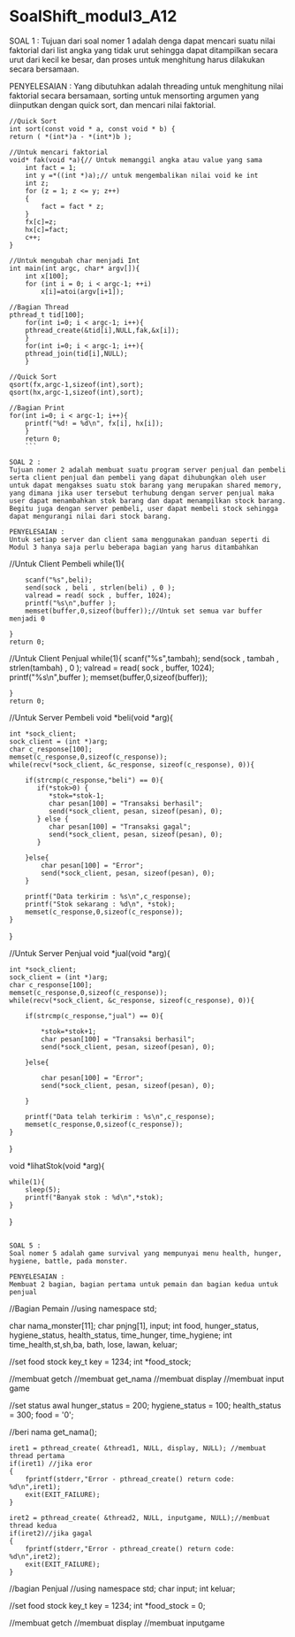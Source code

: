 # SoalShift_modul3_A12

SOAL 1 :
Tujuan dari soal nomer 1 adalah denga dapat mencari suatu nilai faktorial dari list angka yang tidak urut sehingga dapat ditampilkan secara urut dari kecil ke besar, dan proses untuk menghitung harus dilakukan secara bersamaan.

PENYELESAIAN : 
Yang dibutuhkan adalah threading untuk menghitung nilai faktorial secara bersamaan, sorting untuk mensorting argumen yang diinputkan dengan quick sort, dan mencari nilai faktorial.

```
//Quick Sort
int sort(const void * a, const void * b) {
return ( *(int*)a - *(int*)b );

//Untuk mencari faktorial
void* fak(void *a){// Untuk memanggil angka atau value yang sama
    int fact = 1;
    int y =*((int *)a);// untuk mengembalikan nilai void ke int
    int z;
    for (z = 1; z <= y; z++)
    {
        fact = fact * z;
    }
    fx[c]=z;
    hx[c]=fact;
    c++;
}

//Untuk mengubah char menjadi Int
int main(int argc, char* argv[]){
    int x[100];
    for (int i = 0; i < argc-1; ++i)
        x[i]=atoi(argv[i+1]);
        
//Bagian Thread
pthread_t tid[100];
    for(int i=0; i < argc-1; i++){
    pthread_create(&tid[i],NULL,fak,&x[i]);
    }
    for(int i=0; i < argc-1; i++){
    pthread_join(tid[i],NULL);
    }
       
//Quick Sort
qsort(fx,argc-1,sizeof(int),sort);
qsort(hx,argc-1,sizeof(int),sort);
    
//Bagian Print
for(int i=0; i < argc-1; i++){
    printf("%d! = %d\n", fx[i], hx[i]);
    }
    return 0;
    ```
    
SOAL 2 :
Tujuan nomer 2 adalah membuat suatu program server penjual dan pembeli serta client penjual dan pembeli yang dapat dihubungkan oleh user untuk dapat mengakses suatu stok barang yang merupakan shared memory, yang dimana jika user tersebut terhubung dengan server penjual maka user dapat menambahkan stok barang dan dapat menampilkan stock barang. Begitu juga dengan server pembeli, user dapat membeli stock sehingga dapat mengurangi nilai dari stock barang.

PENYELESAIAN :
Untuk setiap server dan client sama menggunakan panduan seperti di Modul 3 hanya saja perlu beberapa bagian yang harus ditambahkan 

```
//Untuk Client Pembeli
    while(1){
        
        scanf("%s",beli);
        send(sock , beli , strlen(beli) , 0 );
        valread = read( sock , buffer, 1024);
        printf("%s\n",buffer );
        memset(buffer,0,sizeof(buffer));//Untuk set semua var buffer menjadi 0
    
    }
    return 0;

//Untuk Client Penjual
    while(1){
        scanf("%s",tambah);
        send(sock , tambah , strlen(tambah) , 0 );
        valread = read( sock , buffer, 1024);
        printf("%s\n",buffer );
        memset(buffer,0,sizeof(buffer));
        
    }
    return 0;
    
//Untuk Server Pembeli
void *beli(void *arg){

    int *sock_client;
    sock_client = (int *)arg;
    char c_response[100];
    memset(c_response,0,sizeof(c_response));
    while(recv(*sock_client, &c_response, sizeof(c_response), 0)){ 
        
        if(strcmp(c_response,"beli") == 0){
           if(*stok>0) {
              *stok=*stok-1;
              char pesan[100] = "Transaksi berhasil";
              send(*sock_client, pesan, sizeof(pesan), 0);
           } else {
              char pesan[100] = "Transaksi gagal";
              send(*sock_client, pesan, sizeof(pesan), 0);
           }

        }else{
            char pesan[100] = "Error";
            send(*sock_client, pesan, sizeof(pesan), 0);
        }
        
        printf("Data terkirim : %s\n",c_response);
        printf("Stok sekarang : %d\n", *stok);
        memset(c_response,0,sizeof(c_response));
    }
}

//Untuk Server Penjual
void *jual(void *arg){

    int *sock_client;
    sock_client = (int *)arg;
    char c_response[100];
    memset(c_response,0,sizeof(c_response));
    while(recv(*sock_client, &c_response, sizeof(c_response), 0)){ 

        if(strcmp(c_response,"jual") == 0){

            *stok=*stok+1;
            char pesan[100] = "Transaksi berhasil";
            send(*sock_client, pesan, sizeof(pesan), 0);

        }else{

            char pesan[100] = "Error";
            send(*sock_client, pesan, sizeof(pesan), 0);

        }

        printf("Data telah terkirim : %s\n",c_response);
        memset(c_response,0,sizeof(c_response));
    }
}

void *lihatStok(void *arg){

    while(1){
        sleep(5);
        printf("Banyak stok : %d\n",*stok);
    }

}
```

SOAL 5 :
Soal nomer 5 adalah game survival yang mempunyai menu health, hunger, hygiene, battle, pada monster.

PENYELESAIAN : 
Membuat 2 bagian, bagian pertama untuk pemain dan bagian kedua untuk penjual
```
//Bagian Pemain
//using namespace std;

char nama_monster[11];
char pnjng[1], input;
int food, hunger_status, hygiene_status, health_status, time_hunger, time_hygiene;
int time_health,st,sh,ba, bath, lose, lawan, keluar;

//set food stock
	key_t key = 1234;
	int *food_stock;
  
//membuat getch
//membuat get_nama
//membuat display
//membuat input game

//set status awal
	hunger_status = 200;
	hygiene_status = 100;
	health_status = 300;
	food = '0';
	
//beri nama
	get_nama();

	iret1 = pthread_create( &thread1, NULL, display, NULL); //membuat thread pertama
    if(iret1) //jika eror
    {
        fprintf(stderr,"Error - pthread_create() return code: %d\n",iret1);
        exit(EXIT_FAILURE);
    }

	iret2 = pthread_create( &thread2, NULL, inputgame, NULL);//membuat thread kedua
    if(iret2)//jika gagal
    {
        fprintf(stderr,"Error - pthread_create() return code: %d\n",iret2);
        exit(EXIT_FAILURE);
    }
    
    
 //bagian Penjual
 //using namespace std;
char input;
int keluar;

//set food stock
	key_t key = 1234;
	int *food_stock = 0;
  
//membuat getch
//membuat display
//membuat inputgame
